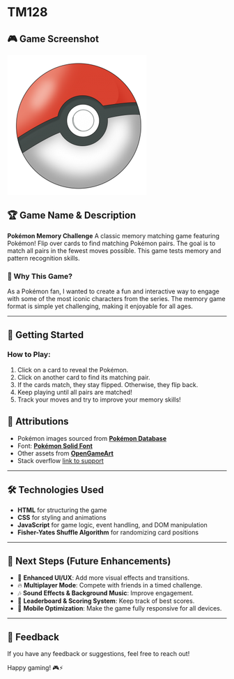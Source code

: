 # TM128


## 🎮 Game Screenshot
![Game Screenshot](./images/pokeball11.png)

## 🏆 Game Name & Description
**Pokémon Memory Challenge**
A classic memory matching game featuring Pokémon! Flip over cards to find matching Pokémon pairs. The goal is to match all pairs in the fewest moves possible. This game tests memory and pattern recognition skills.

### 🎯 Why This Game?
As a Pokémon fan, I wanted to create a fun and interactive way to engage with some of the most iconic characters from the series. The memory game format is simple yet challenging, making it enjoyable for all ages.

---

## 🚀 Getting Started


### How to Play:
1. Click on a card to reveal the Pokémon.
2. Click on another card to find its matching pair.
3. If the cards match, they stay flipped. Otherwise, they flip back.
4. Keep playing until all pairs are matched!
5. Track your moves and try to improve your memory skills!


## 📌 Attributions
- Pokémon images sourced from **[Pokémon Database](https://pokemondb.net/sprites)**
- Font: **[Pokémon Solid Font](https://www.dafont.com/pokemon-solid.font)**
- Other assets from **[OpenGameArt](https://opengameart.org/)**
- Stack overflow [link to support](https://stackoverflow.com/questions/53491354/trying-to-understand-this-code-for-a-memory-card-matching-game-project)


---

## 🛠 Technologies Used
- **HTML** for structuring the game
- **CSS** for styling and animations
- **JavaScript** for game logic, event handling, and DOM manipulation
- **Fisher-Yates Shuffle Algorithm** for randomizing card positions

---

## 🔮 Next Steps (Future Enhancements)
- 🎨 **Enhanced UI/UX**: Add more visual effects and transitions.
- 🔥 **Multiplayer Mode**: Compete with friends in a timed challenge.
- 🎶 **Sound Effects & Background Music**: Improve engagement.
- 🏅 **Leaderboard & Scoring System**: Keep track of best scores.
- 📱 **Mobile Optimization**: Make the game fully responsive for all devices.

---

## 📩 Feedback
If you have any feedback or suggestions, feel free to reach out!

Happy gaming! 🎮⚡

